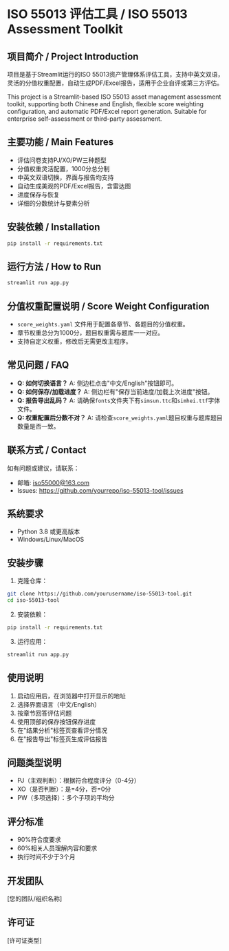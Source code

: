 # ISO 55013 评估工具 / ISO 55013 Assessment Toolkit

## 项目简介 / Project Introduction
项目是基于Streamlit运行的ISO 55013资产管理体系评估工具，支持中英文双语，灵活的分值权重配置，自动生成PDF/Excel报告，适用于企业自评或第三方评估。

This project is a Streamlit-based ISO 55013 asset management assessment toolkit, supporting both Chinese and English, flexible score weighting configuration, and automatic PDF/Excel report generation. Suitable for enterprise self-assessment or third-party assessment.

## 主要功能 / Main Features
- 评估问卷支持PJ/XO/PW三种题型
- 分值权重灵活配置，1000分总分制
- 中英文双语切换，界面与报告均支持
- 自动生成美观的PDF/Excel报告，含雷达图
- 进度保存与恢复
- 详细的分数统计与要素分析

## 安装依赖 / Installation
```bash
pip install -r requirements.txt
```

## 运行方法 / How to Run
```bash
streamlit run app.py
```

## 分值权重配置说明 / Score Weight Configuration
- `score_weights.yaml` 文件用于配置各章节、各题目的分值权重。
- 章节权重总分为1000分，题目权重需与题库一一对应。
- 支持自定义权重，修改后无需更改主程序。

## 常见问题 / FAQ
- **Q: 如何切换语言？**
  A: 侧边栏点击"中文/English"按钮即可。
- **Q: 如何保存/加载进度？**
  A: 侧边栏有"保存当前进度/加载上次进度"按钮。
- **Q: 报告导出乱码？**
  A: 请确保`fonts`文件夹下有`simsun.ttc`和`simhei.ttf`字体文件。
- **Q: 权重配置后分数不对？**
  A: 请检查`score_weights.yaml`题目权重与题库题目数量是否一致。

## 联系方式 / Contact
如有问题或建议，请联系：
- 邮箱: iso55000@163.com
- Issues: https://github.com/yourrepo/iso-55013-tool/issues

## 系统要求

- Python 3.8 或更高版本
- Windows/Linux/MacOS

## 安装步骤

1. 克隆仓库：
```bash
git clone https://github.com/yourusername/iso-55013-tool.git
cd iso-55013-tool
```

2. 安装依赖：
```bash
pip install -r requirements.txt
```

3. 运行应用：
```bash
streamlit run app.py
```

## 使用说明

1. 启动应用后，在浏览器中打开显示的地址
2. 选择界面语言（中文/English）
3. 按章节回答评估问题
4. 使用顶部的保存按钮保存进度
5. 在"结果分析"标签页查看评分情况
6. 在"报告导出"标签页生成评估报告

## 问题类型说明

- PJ（主观判断）：根据符合程度评分（0-4分）
- XO（是否判断）：是=4分，否=0分
- PW（多项选择）：多个子项的平均分

## 评分标准

- 90%符合度要求
- 60%相关人员理解内容和要求
- 执行时间不少于3个月

## 开发团队

[您的团队/组织名称]

## 许可证

[许可证类型]
